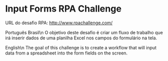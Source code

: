 # Input Forms RPA Challenge

URL do desafio RPA: http://www.rpachallenge.com/ 

Português Brasil\n
O objetivo deste desafio é criar um fluxo de trabalho que irá inserir dados de uma planilha Excel nos campos do formulário na tela.

English\n
The goal of this challenge is to create a workflow that will input data from a spreadsheet into the form fields on the screen.
